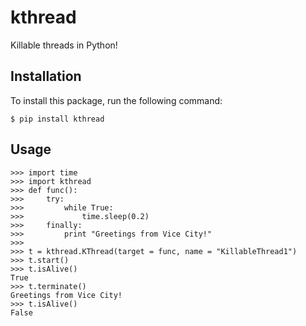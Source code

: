 # kthread
Killable threads in Python!

## Installation
To install this package, run the following command:

    $ pip install kthread

## Usage

    >>> import time
    >>> import kthread
    >>> def func():
    >>>     try:
    >>>         while True:
    >>>             time.sleep(0.2)
    >>>     finally:
    >>>         print "Greetings from Vice City!"
    >>>
    >>> t = kthread.KThread(target = func, name = "KillableThread1")
    >>> t.start()
    >>> t.isAlive()
    True
    >>> t.terminate()
    Greetings from Vice City!
    >>> t.isAlive()
    False
